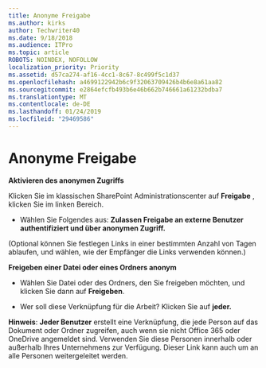 ```yaml
---
title: Anonyme Freigabe
ms.author: kirks
author: Techwriter40
ms.date: 9/18/2018
ms.audience: ITPro
ms.topic: article
ROBOTS: NOINDEX, NOFOLLOW
localization_priority: Priority
ms.assetid: d57ca274-af16-4cc1-8c67-8c499f5c1d37
ms.openlocfilehash: a4699122942b6c9f32063709426b4b6e8a61aa82
ms.sourcegitcommit: e2864efcfb493b6e46b662b746661a61232bdba7
ms.translationtype: MT
ms.contentlocale: de-DE
ms.lasthandoff: 01/24/2019
ms.locfileid: "29469586"
---
```

# <a name="anonymous-sharing"></a>Anonyme Freigabe

 **Aktivieren des anonymen Zugriffs**
  
Klicken Sie im klassischen SharePoint Administrationscenter auf **Freigabe** , klicken Sie im linken Bereich. 
  
- Wählen Sie Folgendes aus: **Zulassen Freigabe an externe Benutzer authentifiziert und über anonymen Zugriff.**
  
(Optional können Sie festlegen Links in einer bestimmten Anzahl von Tagen ablaufen, und wählen, wie der Empfänger die Links verwenden können.)
    
 **Freigeben einer Datei oder eines Ordners anonym**
  
- Wählen Sie Datei oder des Ordners, den Sie freigeben möchten, und klicken Sie dann auf **Freigeben**. 
    
- Wer soll diese Verknüpfung für die Arbeit? Klicken Sie auf **jeder.**
  
 **Hinweis**: **Jeder Benutzer** erstellt eine Verknüpfung, die jede Person auf das Dokument oder Ordner zugreifen, auch wenn sie nicht Office 365 oder OneDrive angemeldet sind. Verwenden Sie diese Personen innerhalb oder außerhalb Ihres Unternehmens zur Verfügung. Dieser Link kann auch um an alle Personen weitergeleitet werden. 
    

